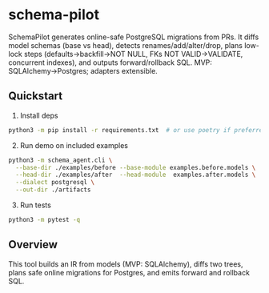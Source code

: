 # schema-pilot

SchemaPilot generates online-safe PostgreSQL migrations from PRs. It diffs model schemas (base vs head), detects renames/add/alter/drop, plans low-lock steps (defaults→backfill→NOT NULL, FKs NOT VALID→VALIDATE, concurrent indexes), and outputs forward/rollback SQL. MVP: SQLAlchemy→Postgres; adapters extensible.

## Quickstart

1. Install deps

```bash
python3 -m pip install -r requirements.txt  # or use poetry if preferred
```

2. Run demo on included examples

```bash
python3 -m schema_agent.cli \
  --base-dir ./examples/before --base-module examples.before.models \
  --head-dir ./examples/after  --head-module  examples.after.models \
  --dialect postgresql \
  --out-dir ./artifacts
```

3. Run tests

```bash
python3 -m pytest -q
```

## Overview

This tool builds an IR from models (MVP: SQLAlchemy), diffs two trees, plans safe online migrations for Postgres, and emits forward and rollback SQL.
